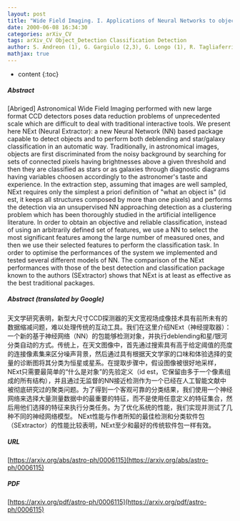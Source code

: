 ```yaml
---
layout: post
title: "Wide Field Imaging. I. Applications of Neural Networks to object detection and star/galaxy classification"
date: 2000-06-08 16:34:30
categories: arXiv_CV
tags: arXiv_CV Object_Detection Classification Detection
author: S. Andreon (1), G. Gargiulo (2,3), G. Longo (1), R. Tagliaferri (4,5), N. Capuano (2) ((1) Oss. Astron. Capodimonte, (2) Univ. Salerno, (3) IIASS, (4) DMI, Univ. Salerno, (5) INFM, Univ. Salerno)
mathjax: true
---
```


* content
{:toc}

##### Abstract
[Abriged] Astronomical Wide Field Imaging performed with new large format CCD detectors poses data reduction problems of unprecedented scale which are difficult to deal with traditional interactive tools. We present here NExt (Neural Extractor): a new Neural Network (NN) based package capable to detect objects and to perform both deblending and star/galaxy classification in an automatic way. Traditionally, in astronomical images, objects are first discriminated from the noisy background by searching for sets of connected pixels having brightnesses above a given threshold and then they are classified as stars or as galaxies through diagnostic diagrams having variables choosen accordingly to the astronomer's taste and experience. In the extraction step, assuming that images are well sampled, NExt requires only the simplest a priori definition of "what an object is" (id est, it keeps all structures composed by more than one pixels) and performs the detection via an unsupervised NN approaching detection as a clustering problem which has been thoroughly studied in the artificial intelligence literature. In order to obtain an objective and reliable classification, instead of using an arbitrarily defined set of features, we use a NN to select the most significant features among the large number of measured ones, and then we use their selected features to perform the classification task. In order to optimise the performances of the system we implemented and tested several different models of NN. The comparison of the NExt performances with those of the best detection and classification package known to the authors (SExtractor) shows that NExt is at least as effective as the best traditional packages.

##### Abstract (translated by Google)
天文学研究表明，新型大尺寸CCD探测器的天文宽视场成像技术具有前所未有的数据缩减问题，难以处理传统的互动工具。我们在这里介绍NExt（神经提取器）：一个新的基于神经网络（NN）的包能够检测对象，并执行deblending和星/银河分类自动的方式。传统上，在天文图像中，首先通过搜索具有高于给定阈值的亮度的连接像素集来区分噪声背景，然后通过具有根据天文学家的口味和体验选择的变量的诊断图将其分类为恒星或星系。在提取步骤中，假设图像被很好地采样，NExt只需要最简单的“什么是对象”的先验定义（id est，它保留由多于一个像素组成的所有结构），并且通过无监督的NN接近检测作为一个已经在人工智能文献中被彻底研究过的聚类问题。为了得到一个客观可靠的分类结果，我们使用一个神经网络来选择大量测量数据中的最重要的特征，而不是使用任意定义的特征集合，然后用他们选择的特征来执行分类任务。为了优化系统的性能，我们实现并测试了几种不同的神经网络模型。 NExt性能与作者所知的最佳检测和分类软件包（SExtractor）的性能比较表明，NExt至少和最好的传统软件包一样有效。

##### URL
[https://arxiv.org/abs/astro-ph/0006115](https://arxiv.org/abs/astro-ph/0006115)

##### PDF
[https://arxiv.org/pdf/astro-ph/0006115](https://arxiv.org/pdf/astro-ph/0006115)

